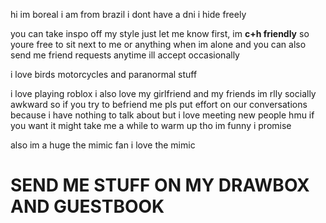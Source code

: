 hi im boreal i am from brazil i dont have a dni i hide freely

you can take inspo off my style just let me know first, im **c+h friendly** so youre free to sit next to me or anything when im alone and you can also send me friend requests anytime ill accept occasionally

i love birds motorcycles and paranormal stuff

i love playing roblox i also love my girlfriend and my friends im rlly socially awkward so if you try to befriend me
pls put effort on our conversations because i have nothing to talk about but i love meeting new people hmu if you want
it might take me a while to warm up tho im funny i promise 

also im a huge the mimic fan i love the mimic 

# SEND ME STUFF ON MY DRAWBOX AND GUESTBOOK
